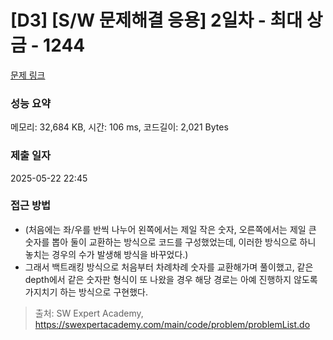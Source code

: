 # [D3] [S/W 문제해결 응용] 2일차 - 최대 상금 - 1244 

[문제 링크](https://swexpertacademy.com/main/code/problem/problemDetail.do?contestProbId=AV15Khn6AN0CFAYD) 

### 성능 요약

메모리: 32,684 KB, 시간: 106 ms, 코드길이: 2,021 Bytes

### 제출 일자

2025-05-22 22:45

### 접근 방법
- (처음에는 좌/우를 반씩 나누어 왼쪽에서는 제일 작은 숫자, 오른쪽에서는 제일 큰 숫자를 뽑아 둘이 교환하는 방식으로 코드를 구성했었는데, 이러한 방식으로 하니 놓치는 경우의 수가 발생해 방식을 바꾸었다.)
- 그래서 백트래킹 방식으로 처음부터 차례차례 숫자를 교환해가며 풀이했고, 같은 depth에서 같은 숫자판 형식이 또 나왔을 경우 해당 경로는 아예 진행하지 않도록 가지치기 하는 방식으로 구현했다.

> 출처: SW Expert Academy, https://swexpertacademy.com/main/code/problem/problemList.do
